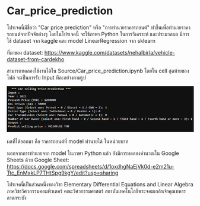 # Car_price_prediction
โปรเจคนี้มีชื่อว่า "Car price prediction" หรือ "การทำนายราคารถยนต์" ทำขึ้นเพื่อทำนายราคารถยนต์จากปัจจัยต่างๆ โดยในโปรเจคนี้ จะใช้ภาษา Python ในการวิเคราะห์ และประมวลผล มีการใช้ dataset จาก kaggle และ model LinearRegression จาก sklearn

ที่มาของ dataset: https://www.kaggle.com/datasets/nehalbirla/vehicle-dataset-from-cardekho

สามารถทดลองใช้งานได้ใน Source/Car_price_prediction.ipynb โดยใน cell สุดท้ายของไฟล์ จะเป็นการรับ Input ทีละอย่างตามรูป

![alt text](https://github.com/tsunafield1/Car_price_prediction/blob/main/Example.PNG?raw=true)

ผลที่ได้ออกมา คือ ราคารถยนต์ที่ model ทำนายได้ ในหน่วยบาท

นอกจากการทำนายจาก model ในภาษา Python แล้ว ยังมีการทดลองคำนวณใน Google Sheets ด้วย
Google Sheet: https://docs.google.com/spreadsheets/d/1oxdhgNaEjVk0d-e2m21u-Ttc_EnMxkLP7THtSpg9kgY/edit?usp=sharing

โปรเจคนี้เป็นส่วนหนึ่งของวิชา Elementary Differential Equations and Linear Algebra ภาควิชาวิศวกรรมคอมพิวเตอร์ คณะวิศวกรรมศาสตร์ สถาบันเทคโนโลยีพระจอมเกล้าเจ้าคุณทหารลาดกระบัง
